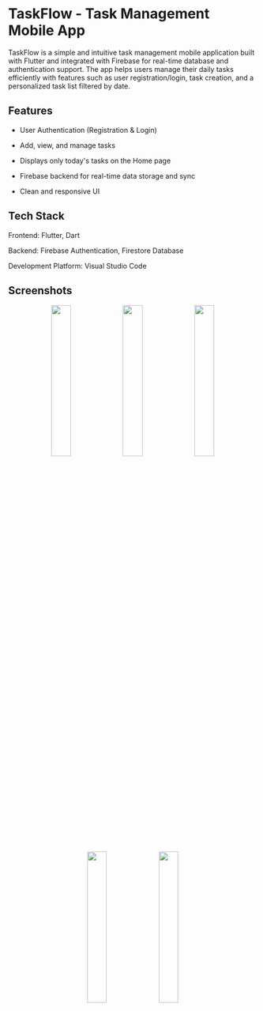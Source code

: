 # TaskFlow - Task Management Mobile App

TaskFlow is a simple and intuitive task management mobile application built with Flutter and integrated with Firebase for real-time database and authentication support. The app helps users manage their daily tasks efficiently with features such as user registration/login, task creation, and a personalized task list filtered by date.

## Features

- User Authentication (Registration & Login)

- Add, view, and manage tasks

- Displays only today's tasks on the Home page

- Firebase backend for real-time data storage and sync

- Clean and responsive UI

## Tech Stack

Frontend: Flutter, Dart

Backend: Firebase Authentication, Firestore Database

Development Platform: Visual Studio Code

## Screenshots

<p align="center">
  <img src="https://github.com/user-attachments/assets/eb008f3f-cc7d-473d-8818-9d552409a31e" width="28%" />
  <img src="https://github.com/user-attachments/assets/7a0f04a5-fc23-4a00-9619-2a9b9ddac949" width="28%" />
  <img src="https://github.com/user-attachments/assets/72bff335-2b01-45ff-8cc9-5a2b33d94d81" width="28%" />
</p>


<p align="center">
  <img src="https://github.com/user-attachments/assets/965cde0f-7b02-49ad-bddb-816c0c5039be" width="28%" />
  <img src="https://github.com/user-attachments/assets/1c21fd23-b4e9-4d75-89a9-9124772298a6" width="28%" />
</p>




